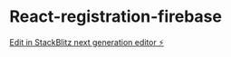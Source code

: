 # React-registration-firebase

[Edit in StackBlitz next generation editor ⚡️](https://stackblitz.com/~/github.com/Hlebuysh/React-registration-firebase)